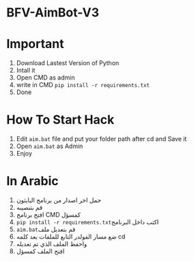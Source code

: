 # BFV-AimBot-V3

# Important

1. Download Lastest Version of Python
2. Intall it
3. Open CMD as admin 
4. write in CMD `pip install -r requirements.txt`
5. Done

# How To Start Hack
1. Edit `aim.bat` file and put your folder path after cd and Save it
2. Open `aim.bat` as Admin
3. Enjoy

# In Arabic
1. حمل اخر اصدار من برنامج البايثون
2. قم بتنصيبه
3. افتح برنامج CMD كمسؤل
4. `pip install -r requirements.txt`اكتب داخل البرنامج 
5. `aim.bat`قم بتعديل ملف 
6. ضع مسار الفولدر التابع للملفات بعد كلمه cd
7. واحفظ الملف الذي تم تعديله 
8. افتح الملف كمسؤل 
